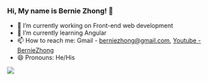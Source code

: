### Hi, My name is Bernie Zhong! 👋

- 🔭 I’m currently working on Front-end web development
- 🌱 I’m currently learning Angular
- 📫 How to reach me: Gmail - berniezhong@gmail.com, [Youtube - BernieZhong](https://www.youtube.com/channel/UCNbRw8lqH8c9J8lRMhVI1fQ)
- 😄 Pronouns: He/His

<img src="https://github-readme-stats.vercel.app/api?username=Berniez88&&show_icons=true&title_color=ffffff&icon_color=5bc0be&text_color=daf7dc&bg_color=151515">
